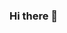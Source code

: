 ### Hi there 👋

<!--
**datakluesmann/datakluesmann** is a ✨ _special_ ✨ repository because its `README.md` (this file) appears on your GitHub profile.

Here are some ideas to get you started:

- 🔭 I’m currently working on building projects, enhancing my portfolio, abd expanding my knowledge about data analysis.
- 🌱 I’m currently Learning Data Analysis and Business Intelligence.
- 👯 I’m looking to collaborate on anything that can help me build my skills in Data Analysis.
- 🤔 I’m looking for help with Data gigs 🌚🌚.
- 💬 Ask me about what motivates me and keeps me going.
- 📫 How to reach me: https://twitter.com/data_klause?t=CmHYwPvPloci82Qeo5pALA&s=09
- 😄 Pronouns: ...
- ⚡ Fun fact: ...
-->
